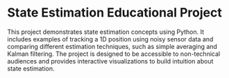 # State Estimation Educational Project

This project demonstrates state estimation concepts using Python. It includes examples of tracking a 1D position using noisy sensor data and comparing different estimation techniques, such as simple averaging and Kalman filtering. The project is designed to be accessible to non-technical audiences and provides interactive visualizations to build intuition about state estimation.
